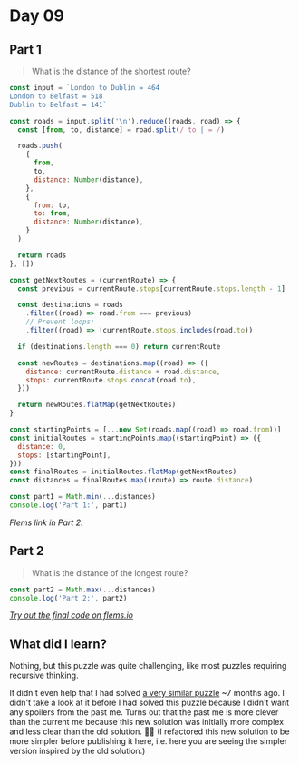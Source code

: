 # Day 09

## Part 1

> What is the distance of the shortest route?

```js
const input = `London to Dublin = 464
London to Belfast = 518
Dublin to Belfast = 141`

const roads = input.split('\n').reduce((roads, road) => {
  const [from, to, distance] = road.split(/ to | = /)

  roads.push(
    {
      from,
      to,
      distance: Number(distance),
    },
    {
      from: to,
      to: from,
      distance: Number(distance),
    }
  )

  return roads
}, [])

const getNextRoutes = (currentRoute) => {
  const previous = currentRoute.stops[currentRoute.stops.length - 1]

  const destinations = roads
    .filter((road) => road.from === previous)
    // Prevent loops:
    .filter((road) => !currentRoute.stops.includes(road.to))

  if (destinations.length === 0) return currentRoute

  const newRoutes = destinations.map((road) => ({
    distance: currentRoute.distance + road.distance,
    stops: currentRoute.stops.concat(road.to),
  }))

  return newRoutes.flatMap(getNextRoutes)
}

const startingPoints = [...new Set(roads.map((road) => road.from))]
const initialRoutes = startingPoints.map((startingPoint) => ({
  distance: 0,
  stops: [startingPoint],
}))
const finalRoutes = initialRoutes.flatMap(getNextRoutes)
const distances = finalRoutes.map((route) => route.distance)

const part1 = Math.min(...distances)
console.log('Part 1:', part1)
```

_Flems link in Part 2._

## Part 2

> What is the distance of the longest route?

```js
const part2 = Math.max(...distances)
console.log('Part 2:', part2)
```

[_Try out the final code on flems.io_](https://flems.io/#0=N4IgtglgJlA2CmIBcBGADGgNCAzvBAxgC7xTK4D2sArkRBQHYB0AVjiNgGYQLtIDaoBgEMwiJCAgMADrVbtsBRiQZFyShjiIACKbJ0BebQAMAKgCcIW86O1EK2gIKxpAC2EBheKuHVL2owBmABYAHQYLKyIbMDsHAGUGCgB3KCkA7XQ0cMjrW3ttU1EAIwgMgDZAnMs82IKAMWF4c2oGDPQADmqomLjtADkKcxsiV3aUFG7avvjo4QBPWAgAc1dDbQ6ATim5uodHc2LzeHbAgCZw5zdPbyJffwLElLS2ozCGK-cvHz8ygqKwKUMgB2bYfFxfW73P4ORrNVoZYLvT43H4PByDYbCUbtYLAy4Q1F3X4zOaLFZrU5VcHXb7E9FOQ7HEHvJ6pdL-EplIzoACs4TZLz6cJar20m35DEFHIxQxGYzeXSlSXZbUeZKWq3WHSV0rV+yZJyM+IiXOFTVFFSVAKBBUx8tO7xtMO0sxs5K17TQJudfQORyN2mC2QYIoRdrl2IVmUmoYt4YSGop63K5XCYf1jIDuPe9qjpPdmspPJQkrzOIK-uZPMCkrdCyLOkrhvaZ2BxnCHFw+HgxHomnIZw6SDQIAAvpghKJxJQaHRGPIuxoVGoJBotNpzBRhFAcBk9HIcNIlkQABQAclC4XPAEomMcoNQCPBT6etzucJhN9uoDeAgA+bRgHCbRtHXHR+E4LcwC-ewvzSLRhAYZ8AF0MnfKAmCPE9TwAej6AAfDJcJvcIQO-D8mFkHBXFPcjQOAtpQOYqCKBg+jmLgjjQIQu5kPgJABmoQFmlPXikOfG9MA4icOMY5iWOgwSuKYhT7EE1j2NU5jxP4wT+mE4pRN0yTpO0sdyNIhhyOOIg-DaDCcHCCdtH4FCrPCcDtGWeAiH6eAAA8iAAJQoWh4D3IxTwIPxjlUULwr-AxAPksDGA3aRjgAN3oahIrA2LbgSkgsPsaQcH4GLhiKsKSq0ChyqYBAGGWHEAFpMhQsimK8qAIroER500dCfyc7SmG4WASHMV8MKSwCMIm6CAgMIxMvgHKwpwKyFNw-CAAVstubRYAoBqcCQDiJp4abZp-ebtAAQiquKQtq+BSvOpgpAIGg+pwN8fyYewbw8piIE4bQxP6qRsX7HAmu8VqFVW7Q0D-Wz7IK6r4ve7rQK8hh4GSYqIoyf6Brh9KmDAYRpDuncHtPVKeKiCSBOx17SaYEyTgAagozDebMhT6vKwSXpq8LPsajQCGxQGd2BigpPIsdQfxzdfKxomSfehHOFgbEAFk6dPHy-MCt7wu25zuq8xDzAG5Z9ooKQiHy-gmG93XXV8xXdxps2A4exbNNBrrkPSnQpAgOhhFgUn8sd53XfdhHafp08U6kF23dUJnUt5wSsHIsWLtcnOWrT1QULM9WrK87gRET-X9wYOOIATpOJqNohTfpi3-KCpPG+j7Refy5vu-1oOs63RKAO-aXebBrzpGEJ2UAyU3RhpqRT29nm2f422o80KgPtO5YL32zedBQJBzy-Det7X8fX6IM4d6jIOAsP72k8x4XwQE1CgN9zx3ydtoM4T8X73zOFZJcbFpA8GaMgBg1BYCwGwHgQgQ0+AgGCJsJAZxNjjhQmOIAA)

## What did I learn?

Nothing, but this puzzle was quite challenging,
like most puzzles requiring recursive thinking.

It didn't even help that I had solved
[a very similar puzzle](https://github.com/mtsknn/bus-routes)
~7 months ago.
I didn't take a look at it before I had solved this puzzle
because I didn't want any spoilers from the past me.
Turns out that the past me is more clever than the current me
because this new solution was initially
more complex and less clear
than the old solution.
:man_shrugging:
(I refactored this new solution to be more simpler
before publishing it here,
i.e. here you are seeing the simpler version
inspired by the old solution.)
